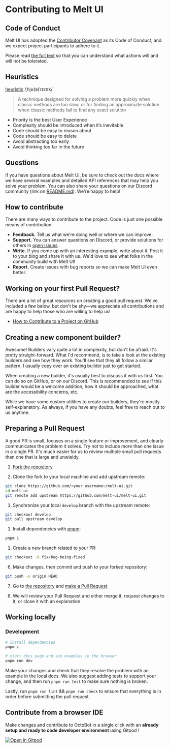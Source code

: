 # Contributing to Melt UI

## Code of Conduct

Melt UI has adopted the [Contributor Covenant](https://www.contributor-covenant.org/) as its Code of
Conduct, and we expect project participants to adhere to it.

Please read [the full text](/CODE_OF_CONDUCT.md) so that you can understand what actions will and
will not be tolerated.

## Heuristics

[heuristic](<https://en.wikipedia.org/wiki/Heuristic_(computer_science)>) /ˌhjʊ(ə)ˈrɪstɪk/

> A technique designed for solving a problem more quickly when classic methods are too slow, or for
> finding an approximate solution when classic methods fail to find any exact solution

- Priority is the best User Experience
- Complexity should be introduced when it’s inevitable
- Code should be easy to reason about
- Code should be easy to delete
- Avoid abstracting too early
- Avoid thinking too far in the future

## Questions

If you have questions about Melt UI, be sure to check out the docs where we have several examples
and detailed API references that may help you solve your problem. You can also share your questions
on our Discord community (link on [README.md](/README.md)). We're happy to help!

## How to contribute

There are many ways to contribute to the project. Code is just one possible means of contribution.

- **Feedback.** Tell us what we're doing well or where we can improve.
- **Support.** You can answer questions on Discord, or provide solutions for others in
  [open issues](https://github.com/melt-ui/melt-ui/issues).
- **Write.** If you come up with an interesting example, write about it. Post it to your blog and
  share it with us. We'd love to see what folks in the community build with Melt UI!
- **Report.** Create issues with bug reports so we can make Melt UI even better.

## Working on your first Pull Request?

There are a lot of great resources on creating a good pull request. We've included a few below, but
don't be shy—we appreciate all contributions and are happy to help those who are willing to help us!

- [How to Contribute to a Project on GitHub](https://egghead.io/courses/how-to-contribute-to-an-open-source-project-on-github)

## Creating a new component builder?

Awesome! Builders vary quite a lot in complexity, but don't be afraid. It's pretty straight-forward.
What I'd recommend, is to take a look at the existing builders and see how they work. You'll see
that they all follow a similar pattern. I usually copy over an existing builder just to get started.

When creating a new builder, it's usually best to discuss it with us first. You can do so on GitHub,
or on our Discord. This is recommended to see if this builder would be a welcome addition, how it
should be approached, what are the accessibility concerns, etc.

While we have some custom utilities to create our builders, they're mostly self-explanatory. As
always, if you have any doubts, feel free to reach out to us anytime.

## Preparing a Pull Request

A good PR is small, focuses on a single feature or improvement, and clearly communicates the problem
it solves. Try not to include more than one issue in a single PR. It's much easier for us to review
multiple small pull requests than one that is large and unwieldy.

1. [Fork the repository](https://docs.github.com/en/free-pro-team@latest/github/getting-started-with-github/fork-a-repo).

2. Clone the fork to your local machine and add upstream remote:

```sh
git clone https://github.com/<your username>/melt-ui.git
cd melt-ui
git remote add upstream https://github.com/melt-ui/melt-ui.git
```

1. Synchronize your local `develop` branch with the upstream remote:

```sh
git checkout develop
git pull upstream develop
```

1. Install dependencies with [pnpm](https://pnpm.io/):

```sh
pnpm i
```

1. Create a new branch related to your PR:

```sh
git checkout -b fix/bug-being-fixed
```

6. Make changes, then commit and push to your forked repository:

```sh
git push -u origin HEAD
```

7. Go to [the repository](https://github.com/melt-ui/melt-ui) and
   [make a Pull Request](https://docs.github.com/en/free-pro-team@latest/github/collaborating-with-issues-and-pull-requests/creating-a-pull-request).

8. We will review your Pull Request and either merge it, request changes to it, or close it with an
   explanation.

## Working locally

### Development

```bash
# install dependencies
pnpm i

# start docs page and see examples in the browser
pnpm run dev
```

Make your changes and check that they resolve the problem with an example in the local docs. We also
suggest adding tests to support your change, and then run `pnpm run test` to make sure nothing is
broken.

Lastly, run `pnpm run lint` && `pnpm run check` to ensure that everything is in order before
submitting the pull request.

## Contribute from a browser IDE

Make changes and contribute to OctoBot in a single click with an **already setup and ready to code
developer environment** using Gitpod !

[![Open in Gitpod](https://gitpod.io/button/open-in-gitpod.svg)](https://gitpod.io/?autostart=true#https://github.com/melt-ui/melt-ui/tree/develop)
